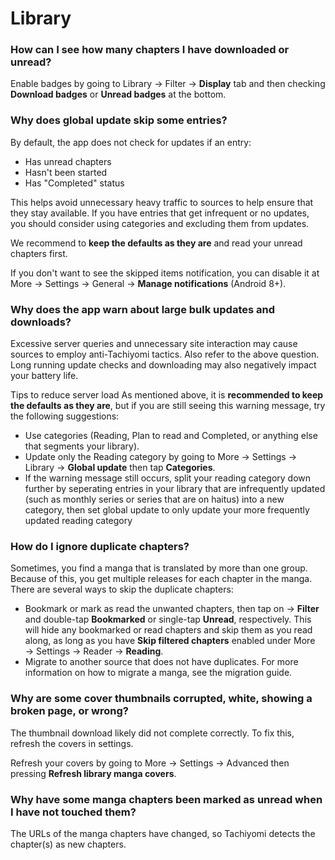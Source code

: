 # Library

### **How can I see how many chapters I have downloaded or unread?**

Enable badges by going to Library → Filter → **Display** tab and then checking **Download badges** or **Unread badges** at the bottom.

### **Why does global update skip some entries?**

By default, the app does not check for updates if an entry:

* Has unread chapters
* Hasn't been started
* Has "Completed" status

This helps avoid unnecessary heavy traffic to sources to help ensure that they stay available. If you have entries that get infrequent or no updates, you should consider using categories and excluding them from updates.

We recommend to **keep the defaults as they are** and read your unread chapters first.

If you don't want to see the skipped items notification, you can disable it at More → Settings → General → **Manage notifications** (Android 8+).

### **Why does the app warn about large bulk updates and downloads?**

Excessive server queries and unnecessary site interaction may cause sources to employ anti-Tachiyomi tactics. Also refer to the above question. Long running update checks and downloading may also negatively impact your battery life.

Tips to reduce server load As mentioned above, it is **recommended to keep the defaults as they are**, but if you are still seeing this warning message, try the following suggestions:

* Use categories (Reading, Plan to read and Completed, or anything else that segments your library).
* Update only the Reading category by going to More → Settings → Library → **Global update** then tap **Categories**.
* If the warning message still occurs, split your reading category down further by seperating entries in your library that are infrequently updated (such as monthly series or series that are on haitus) into a new category, then set global update to only update your more frequently updated reading category

### **How do I ignore duplicate chapters?**

Sometimes, you find a manga that is translated by more than one group. Because of this, you get multiple releases for each chapter in the manga. There are several ways to skip the duplicate chapters:

* Bookmark or mark as read the unwanted chapters, then tap on → **Filter** and double-tap **Bookmarked** or single-tap **Unread**, respectively. This will hide any bookmarked or read chapters and skip them as you read along, as long as you have **Skip filtered chapters** enabled under More → Settings → Reader → **Reading**.
* Migrate to another source that does not have duplicates. For more information on how to migrate a manga, see the migration guide.

### **Why are some cover thumbnails corrupted, white, showing a broken page, or wrong?**

The thumbnail download likely did not complete correctly. To fix this, refresh the covers in settings.

Refresh your covers by going to More → Settings → Advanced then pressing **Refresh library manga covers**.

### **Why have some manga chapters been marked as unread when I have not touched them?**

The URLs of the manga chapters have changed, so Tachiyomi detects the chapter(s) as new chapters.

